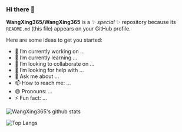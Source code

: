 ### Hi there 👋

**WangXing365/WangXing365** is a ✨ _special_ ✨ repository because its `README.md` (this file) appears on your GitHub profile.

Here are some ideas to get you started:

- 🔭 I’m currently working on ...
- 🌱 I’m currently learning ...
- 👯 I’m looking to collaborate on ...
- 🤔 I’m looking for help with ...
- 💬 Ask me about ...
- 📫 How to reach me: ...
- 😄 Pronouns: ...
- ⚡ Fun fact: ...

![WangXing365's github stats](https://github-readme-stats.vercel.app/api?username=WangXing365&show_icons=true&theme=monokai)

![Top Langs](https://github-readme-stats.vercel.app/api/top-langs/?username=WangXing365&layout=compact)
